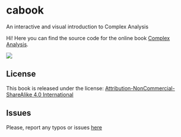 # cabook
An interactive and visual introduction to Complex Analysis

Hi! Here you can find the source code for the online book [Complex Analysis](https://www.dynamicmath.xyz/cabook/). 

![](https://4.bp.blogspot.com/-GHarjGDRzAE/XIzVEo6TK5I/AAAAAAAAXnM/EZVuECdU6TsQ-u0dQsIu6E_YVhqRp2b0gCLcBGAs/s1600/complex_preview.gif)

## License

This book is released under the license: [Attribution-NonCommercial-ShareAlike 4.0 International](https://creativecommons.org/licenses/by-nc-sa/4.0/)

## Issues

Please, report any typos or issues [here](https://github.com/jcponce/cabook/issues)
